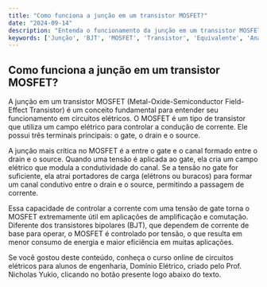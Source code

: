 ```yaml
---
title: "Como funciona a junção em um transistor MOSFET?"
date: "2024-09-14"
description: "Entenda o funcionamento da junção em um transistor MOSFET e sua importância em circuitos elétricos."
keywords: ['Junção', 'BJT', 'MOSFET', 'Transistor', 'Equivalente', 'Análise', 'MOSFET']
---
```


## Como funciona a junção em um transistor MOSFET?

A junção em um transistor MOSFET (Metal-Oxide-Semiconductor Field-Effect Transistor) é um conceito fundamental para entender seu funcionamento em circuitos elétricos. O MOSFET é um tipo de transistor que utiliza um campo elétrico para controlar a condução de corrente. Ele possui três terminais principais: o gate, o drain e o source.

A junção mais crítica no MOSFET é a entre o gate e o canal formado entre o drain e o source. Quando uma tensão é aplicada ao gate, ela cria um campo elétrico que modula a condutividade do canal. Se a tensão no gate for suficiente, ela atrai portadores de carga (elétrons ou buracos) para formar um canal condutivo entre o drain e o source, permitindo a passagem de corrente.

Essa capacidade de controlar a corrente com uma tensão de gate torna o MOSFET extremamente útil em aplicações de amplificação e comutação. Diferente dos transistores bipolares (BJT), que dependem de corrente de base para operar, o MOSFET é controlado por tensão, o que resulta em menor consumo de energia e maior eficiência em muitas aplicações.

Se você gostou deste conteúdo, conheça o curso online de circuitos elétricos para alunos de engenharia, Domínio Elétrico, criado pelo Prof. Nicholas Yukio, clicando no botão presente logo abaixo do texto.